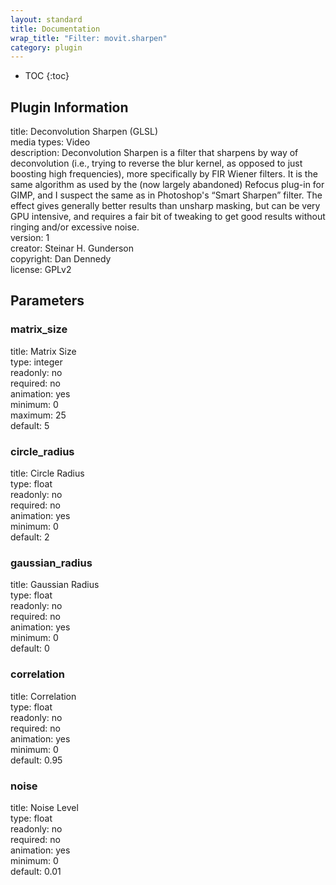 ```yaml
---
layout: standard
title: Documentation
wrap_title: "Filter: movit.sharpen"
category: plugin
---
```

* TOC
{:toc}

## Plugin Information

title: Deconvolution Sharpen (GLSL)  
media types:
Video  
description: Deconvolution Sharpen is a filter that sharpens by way of deconvolution (i.e., trying to reverse the blur kernel, as opposed to just boosting high frequencies), more specifically by FIR Wiener filters. It is the same algorithm as used by the (now largely abandoned) Refocus plug-in for GIMP, and I suspect the same as in Photoshop&#39;s “Smart Sharpen” filter. The effect gives generally better results than unsharp masking, but can be very GPU intensive, and requires a fair bit of tweaking to get good results without ringing and/or excessive noise.  
version: 1  
creator: Steinar H. Gunderson  
copyright: Dan Dennedy  
license: GPLv2  

## Parameters

### matrix_size

title: Matrix Size    
type: integer  
readonly: no  
required: no  
animation: yes  
minimum: 0  
maximum: 25  
default: 5  

### circle_radius

title: Circle Radius    
type: float  
readonly: no  
required: no  
animation: yes  
minimum: 0  
default: 2  

### gaussian_radius

title: Gaussian Radius    
type: float  
readonly: no  
required: no  
animation: yes  
minimum: 0  
default: 0  

### correlation

title: Correlation    
type: float  
readonly: no  
required: no  
animation: yes  
minimum: 0  
default: 0.95  

### noise

title: Noise Level    
type: float  
readonly: no  
required: no  
animation: yes  
minimum: 0  
default: 0.01  

